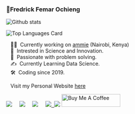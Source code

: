 

### 👷Fredrick Femar Ochieng 

![Github stats](https://github-readme-stats.vercel.app/api?username=fescii&theme=highcontrast&show_icons=true&count_private=true)

![Top Languages Card](https://github-readme-stats.vercel.app/api/top-langs/?username=fescii&layout=compact&theme=highcontrast&show_icons=true&count_private=true)


&nbsp;&nbsp;&nbsp;:technologist: &nbsp;Currently working on [ammie](https://aduki-inc.github.io/ammie) (Nairobi, Kenya) \
&nbsp;&nbsp;&nbsp;:seedling: &nbsp;Intrested in Science and Innovation.\
&nbsp;&nbsp;&nbsp;:heartbeat: &nbsp;Passionate with problem solving.\
&nbsp;&nbsp;&nbsp;:writing_hand: &nbsp;Currently Learning Data Science.\
&nbsp;&nbsp;&nbsp;:hammer_and_wrench: &nbsp;Coding since 2019.

&nbsp;&nbsp;&nbsp;Visit my Personal Website [here](https://www.femar.co.ke/)



<p>
  <a href="mailto:isfescii@gmail.com?subject=What's%20Your%20Query?"><img src="https://img.shields.io/badge/gmail-%23D14836.svg?&style=for-the-badge&logo=gmail&logoColor=white" /></a>&nbsp;&nbsp;&nbsp;&nbsp;
  <a href="https://www.facebook.com/iamfemar"><img src="https://img.shields.io/badge/facebook-%233B5998.svg?&style=for-the-badge&logo=facebook&logoColor=white" /></a>&nbsp;&nbsp;&nbsp;&nbsp;
  <a href="https://www.instagram.com/_f.e.m.a.r/"><img src="https://img.shields.io/badge/instagram-%23dc2743.svg?&style=for-the-badge&logo=instagram&logoColor=white" /></a>&nbsp;&nbsp;&nbsp;&nbsp;
  <a href="https://www.linkedin.com/in/femar/"><img src="https://img.shields.io/badge/linkedin-%230077B5.svg?&style=for-the-badge&logo=linkedin&logoColor=white" />&nbsp;
 <a href="https://twitter.com/femar_will"><img src="https://img.shields.io/badge/twitter-%231DA1F2.svg?&style=for-the-badge&logo=twitter&logoColor=white" /></a>
<a href="https://www.buymeacoffee.com/femar" target="_blank">
   <img src="https://cdn.buymeacoffee.com/buttons/default-red.png" alt="Buy Me A Coffee"height="35" width="160" loading="lazy">
  </a>
</p>

